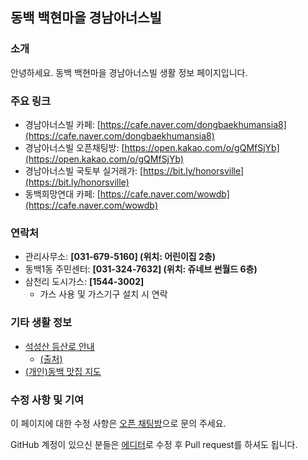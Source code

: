 ## 동백 백현마을 경남아너스빌 

### 소개

안녕하세요. 동백 백현마을 경남아너스빌 생활 정보 페이지입니다.

### 주요 링크

- 경남아너스빌 카페: [https://cafe.naver.com/dongbaekhumansia8](https://cafe.naver.com/dongbaekhumansia8)
- 경남아너스빌 오픈채팅방: [https://open.kakao.com/o/gQMfSjYb](https://open.kakao.com/o/gQMfSjYb)
- 경남아너스빌 국토부 실거래가: [https://bit.ly/honorsville](https://bit.ly/honorsville)
- 동백희망연대 카페: [https://cafe.naver.com/wowdb](https://cafe.naver.com/wowdb)

### 연락처

- 관리사무소: **[031-679-5160] (위치: 어린이집 2층)**
- 동백1동 주민센터: **[031-324-7632] (위치: 쥬네브 썬월드 6층)**
- 삼천리 도시가스: **[1544-3002]**
  - 가스 사용 및 가스기구 설치 시 연락

### 기타 생활 정보

-  [석성산 등산로 안내](https://user-images.githubusercontent.com/58725292/144945449-5697507a-cbe0-401b-b00f-c31c8e47d07d.png)
   - [(출처)](https://m.blog.daum.net/parthenon/6333519)
- [(개인)동백 맛집 지도](https://www.google.com/maps/d/u/0/edit?mid=1WsNHO3IxS9GSrMqNi4sDDa9NKDuO3FS_&ll=37.28348106767852%2C127.1656237167677&z=17)

### 수정 사항 및 기여

이 페이지에 대한 수정 사항은 [오픈 채팅방](https://open.kakao.com/o/gQMfSjYb)으로 문의 주세요.

GitHub 계정이 있으신 분들은 [에디터](https://github.com/dongbaek8/dongbaek8.github.io/edit/main/index.md)로 수정 후 Pull request를 하셔도 됩니다.
